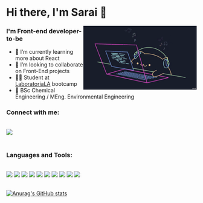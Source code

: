 # Hi there, I'm Sarai 👋

<img align="right" src="bongo-cat-codes.gif" width="300" frameBorder="0">

### I'm Front-end developer-to-be

- 🌱 I’m currently learning more about React
- 👯 I’m looking to collaborate on Front-End projects
- 🧑‍🎓 Student at [LaboratoriaLA](https://www.laboratoria.la/) bootcamp
- 🧪 BSc Chemical Engineering / MEng. Environmental Engineering

### Connect with me:

<br />
<a title="LinkedIn" href="https://www.linkedin.com/in/sarai-rojas-sandoval/"><img src="https://img.shields.io/badge/LinkedIn-0077B5?style=for-the-badge&logo=linkedin&logoColor=white"></a>
<br />
<br />

### Languages and Tools:


<br />
<a title="JavaScript" href="https://developer.mozilla.org/es/docs/Web/JavaScript"><img src="https://img.shields.io/badge/JavaScript-323330?style=for-the-badge&logo=javascript&logoColor=F7DF1E"></a>
<a title="React" href="https://es.reactjs.org/"><img src="https://img.shields.io/badge/React-20232A?style=for-the-badge&logo=react&logoColor=61DAFB"></a>
<a title="CSS" href="https://developer.mozilla.org/es/docs/Web/CSS"><img src="https://img.shields.io/badge/CSS3-1572B6?style=for-the-badge&logo=css3&logoColor=white"></a>
<a title="HTML" href="https://developer.mozilla.org/es/docs/Learn/Getting_started_with_the_web/HTML_basics"><img src="https://img.shields.io/badge/HTML5-E34F26?style=for-the-badge&logo=html5&logoColor=white"></a>
<a title="Python" href="https://www.python.org/"><img src="https://img.shields.io/badge/Python-FFD43B?style=for-the-badge&logo=python&logoColor=blue"></a>
<a title="Jest" href="https://jestjs.io/"><img src="https://img.shields.io/badge/Jest-C21325?style=for-the-badge&logo=jest&logoColor=white"></a>
<a title="Firebase" href="https://firebase.google.com/?hl=es-419"><img src="https://img.shields.io/badge/firebase-ffca28?style=for-the-badge&logo=firebase&logoColor=black"></a>
<a title="Eslint" href="https://eslint.org/"><img src="https://img.shields.io/badge/eslint-3A33D1?style=for-the-badge&logo=eslint&logoColor=white"></a>
<a title="Git" href="https://git-scm.com/"><img src="https://img.shields.io/badge/GIT-E44C30?style=for-the-badge&logo=git&logoColor=white"></a>
<a title="Figma" href="https://www.figma.com/files/recent?fuid=1062505435884006409"><img src="https://img.shields.io/badge/Figma-F24E1E?style=for-the-badge&logo=figma&logoColor=white"></a>
<br />
<br />

[![Anurag's GitHub stats](https://github-readme-stats.vercel.app/api?username=SaraiRojas&show_icons=true&theme=radical)](https://github.com/anuraghazra/github-readme-stats)
